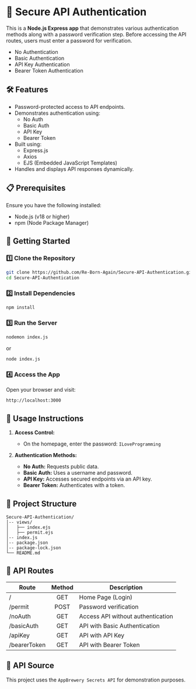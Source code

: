 # 🔐 Secure API Authentication

This is a **Node.js Express app** that demonstrates various authentication methods along with a password verification step. Before accessing the API routes, users must enter a password for verification.
- No Authentication  
- Basic Authentication  
- API Key Authentication  
- Bearer Token Authentication  

## 🛠️ Features

- Password-protected access to API endpoints.
- Demonstrates authentication using:
    - No Auth
    - Basic Auth
    - API Key
    - Bearer Token
- Built using:
    - Express.js
    - Axios
    - EJS (Embedded JavaScript Templates)
- Handles and displays API responses dynamically.

## 📋 Prerequisites

Ensure you have the following installed:

- Node.js (v18 or higher)
- npm (Node Package Manager)


## 🚀 Getting Started

### 1️⃣ **Clone the Repository**
```bash
git clone https://github.com/Re-Born-Again/Secure-API-Authentication.git
cd Secure-API-Authentication
```
### 2️⃣ Install Dependencies
```bash
npm install
```
### 3️⃣ Run the Server
```bash
nodemon index.js
```
or
```bash
node index.js
```
### 4️⃣ Access the App
Open your browser and visit:
```bash
http://localhost:3000
```

## 🔐 Usage Instructions

1. **Access Control:**
   - On the homepage, enter the password: `ILoveProgramming`

2. **Authentication Methods:**
   - **No Auth:** Requests public data.
   - **Basic Auth:** Uses a username and password.
   - **API Key:** Accesses secured endpoints via an API key.
   - **Bearer Token:** Authenticates with a token.

## 📂 Project Structure
```
Secure-API-Authentication/
│-- views/
│   ├── index.ejs
│   ├── permit.ejs
│-- index.js
│-- package.json
│-- package-lock.json
└── README.md
```

## 🔄 API Routes
| Route         | Method        | Description                       |
| ------------- |:-------------:| ----------------------------------|
| /             | GET           | Home Page (Login)                 |
| /permit       | POST          | Password verification             |
| /noAuth       | GET           | Access API without authentication |
| /basicAuth    | GET           | API with Basic Authentication     |
| /apiKey       | GET           | API with API Key                  |
| /bearerToken  | GET           | API with Bearer Token             |

## 📘 API Source

This project uses the ```AppBrewery Secrets API``` for demonstration purposes.
